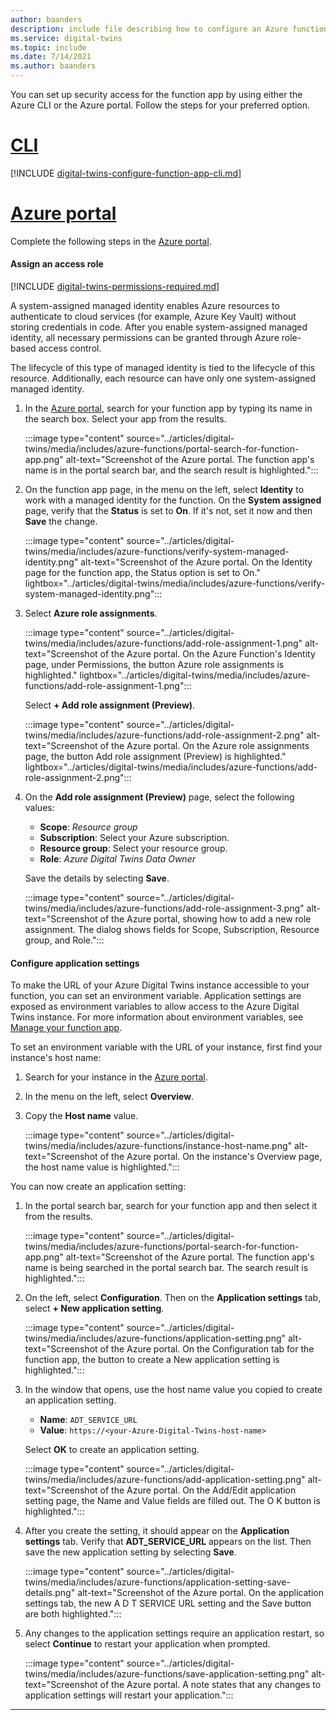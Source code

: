 ```yaml
---
author: baanders
description: include file describing how to configure an Azure function to work with Azure Digital Twins
ms.service: digital-twins
ms.topic: include
ms.date: 7/14/2021
ms.author: baanders
---
```


You can set up security access for the function app by using either the Azure CLI or the Azure portal. Follow the steps for your preferred option.

# [CLI](#tab/cli)

[!INCLUDE [digital-twins-configure-function-app-cli.md](digital-twins-configure-function-app-cli.md)]

# [Azure portal](#tab/portal)

Complete the following steps in the [Azure portal](https://portal.azure.com/).

#### Assign an access role

[!INCLUDE [digital-twins-permissions-required.md](digital-twins-permissions-required.md)]

A system-assigned managed identity enables Azure resources to authenticate to cloud services (for example, Azure Key Vault) without storing credentials in code. After you enable system-assigned managed identity, all necessary permissions can be granted through Azure role-based access control. 

The lifecycle of this type of managed identity is tied to the lifecycle of this resource. Additionally, each resource can have only one system-assigned managed identity.

1. In the [Azure portal](https://portal.azure.com/), search for your function app by typing its name in the search box. Select your app from the results. 

    :::image type="content" source="../articles/digital-twins/media/includes/azure-functions/portal-search-for-function-app.png" alt-text="Screenshot of the Azure portal. The function app's name is in the portal search bar, and the search result is highlighted.":::

1. On the function app page, in the menu on the left, select __Identity__ to work with a managed identity for the function. On the __System assigned__ page, verify that the __Status__ is set to **On**. If it's not, set it now and then **Save** the change.

    :::image type="content" source="../articles/digital-twins/media/includes/azure-functions/verify-system-managed-identity.png" alt-text="Screenshot of the Azure portal. On the Identity page for the function app, the Status option is set to On." lightbox="../articles/digital-twins/media/includes/azure-functions/verify-system-managed-identity.png":::

1. Select __Azure role assignments__.

    :::image type="content" source="../articles/digital-twins/media/includes/azure-functions/add-role-assignment-1.png" alt-text="Screenshot of the Azure portal. On the Azure Function's Identity page, under Permissions, the button Azure role assignments is highlighted." lightbox="../articles/digital-twins/media/includes/azure-functions/add-role-assignment-1.png":::

    Select __+ Add role assignment (Preview)__.

    :::image type="content" source="../articles/digital-twins/media/includes/azure-functions/add-role-assignment-2.png" alt-text="Screenshot of the Azure portal. On the Azure role assignments page, the button Add role assignment (Preview) is highlighted." lightbox="../articles/digital-twins/media/includes/azure-functions/add-role-assignment-2.png":::

1. On the __Add role assignment (Preview)__ page, select the following values:

    * **Scope**: _Resource group_
    * **Subscription**: Select your Azure subscription.
    * **Resource group**: Select your resource group.
    * **Role**: _Azure Digital Twins Data Owner_

    Save the details by selecting __Save__.

    :::image type="content" source="../articles/digital-twins/media/includes/azure-functions/add-role-assignment-3.png" alt-text="Screenshot of the Azure portal, showing how to add a new role assignment. The dialog shows fields for Scope, Subscription, Resource group, and Role.":::

#### Configure application settings

To make the URL of your Azure Digital Twins instance accessible to your function, you can set an environment variable. Application settings are exposed as environment variables to allow access to the Azure Digital Twins instance. For more information about environment variables, see [Manage your function app](../articles/azure-functions/functions-how-to-use-azure-function-app-settings.md?tabs=portal). 

To set an environment variable with the URL of your instance, first find your instance's host name: 

1. Search for your instance in the [Azure portal](https://portal.azure.com). 
1. In the menu on the left, select __Overview__. 
1. Copy the __Host name__ value.

    :::image type="content" source="../articles/digital-twins/media/includes/azure-functions/instance-host-name.png" alt-text="Screenshot of the Azure portal. On the instance's Overview page, the host name value is highlighted.":::

You can now create an application setting:

1. In the portal search bar, search for your function app and then select it from the results.

    :::image type="content" source="../articles/digital-twins/media/includes/azure-functions/portal-search-for-function-app.png" alt-text="Screenshot of the Azure portal. The function app's name is being searched in the portal search bar. The search result is highlighted.":::

1. On the left, select __Configuration__. Then on the __Application settings__ tab, select __+ New application setting__.

    :::image type="content" source="../articles/digital-twins/media/includes/azure-functions/application-setting.png" alt-text="Screenshot of the Azure portal. On the Configuration tab for the function app, the button to create a New application setting is highlighted.":::

1. In the window that opens, use the host name value you copied to create an application setting.
    * **Name**: `ADT_SERVICE_URL`
    * **Value**: `https://<your-Azure-Digital-Twins-host-name>`
    
    Select __OK__ to create an application setting.
    
    :::image type="content" source="../articles/digital-twins/media/includes/azure-functions/add-application-setting.png" alt-text="Screenshot of the Azure portal. On the Add/Edit application setting page, the Name and Value fields are filled out. The O K button is highlighted.":::

1. After you create the setting, it should appear on the __Application settings__ tab. Verify that **ADT_SERVICE_URL** appears on the list. Then save the new application setting by selecting __Save__.

    :::image type="content" source="../articles/digital-twins/media/includes/azure-functions/application-setting-save-details.png" alt-text="Screenshot of the Azure portal. On the application settings tab, the new A D T SERVICE URL setting and the Save button are both highlighted.":::

1. Any changes to the application settings require an application restart, so select __Continue__ to restart your application when prompted.

    :::image type="content" source="../articles/digital-twins/media/includes/azure-functions/save-application-setting.png" alt-text="Screenshot of the Azure portal. A note states that any changes to application settings will restart your application.":::

---
